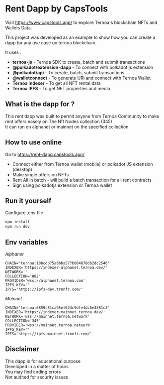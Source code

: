 # Rent Dapp by CapsTools

Visit https://www.capstools.app/ to explore Ternoa's blockchain NFTs and Wallets Data.

This project was developed as an example to show how you can create a dapp for any use case on ternoa blockchain.

It uses :  
- **ternoa-js** - Ternoa SDK to create, batch and submit transactions
- **@polkadot/extension-dapp** - To connect with polkadot.js extension
- **@polkadot/api** - To create, batch, submit transactions
- **@walletconnect** - To generate URI and connect with Ternoa Wallet
- **Ternoa Indexer** - To get all NFT rental data
- **Ternoa IPFS** - To get NFT properties and media

## What is the dapp for ?

This rent dapp was built to permit anyone from Ternoa Community to make rent offers easely on The Nft Nodes collection (345)  
It can run on alphanet or mainnet on the specified collection

## How to use online

Go to https://rent-dapp.capstools.app/  
- Connect either from Ternoa wallet (mobile) or polkadot JS extension (desktop)
- Make single offers on NFTs
- Rent All in batch - will build a batch transaction for all rent contracts
- Sign using polkadotjs extension or Ternoa wallet


## Run it yourself

Configure .env file

```bash
npm install
npm run dev
```

## Env variables

*Alphanet*

```
CHAIN='ternoa:18bcdb75a0bba577b084878db2dc2546'
INDEXER='https://indexer-alphanet.ternoa.dev/'
NETWORK=''
COLLECTION='882'
PROVIDER='wss://alphanet.ternoa.com'
IPFS_KEY=''
IPFS='https://ipfs-dev.trnnfr.com/'
```

*Mainnet*

```
CHAIN='ternoa:6859c81ca95ef624c9dfe4dc6e3381c3'
INDEXER='https://indexer-mainnet.ternoa.dev/'
NETWORK='wss://mainnet.ternoa.network'
COLLECTION='345'
PROVIDER='wss://mainnet.ternoa.network'
IPFS_KEY=''
IPFS='https://ipfs-mainnet.trnnfr.com/'
```

## Disclaimer

This dapp is for educational purpose  
Developed in a matter of hours  
You may find coding errors  
Not audited for security issues

